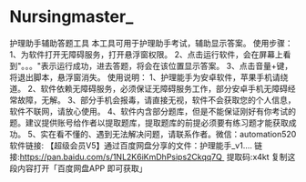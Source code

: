 # Nursingmaster_
护理助手辅助答题工具
本工具可用于护理助手考试，辅助显示答案。
使用步骤：
1、为软件打开无障碍服务，打开悬浮窗权限。
2、点击运行软件，会在屏幕上看到"。。。"表示运行成功，进去答题，将会在该位置显示答案。
3、点击音量+键，将退出脚本，悬浮窗消失。
使用说明：
1、护理能手为安卓软件，苹果手机请绕道。
2、软件依赖无障碍服务，必须保证无障碍服务工作，部分安卓手机无障碍经常故障，无解。
3、部分手机会报毒，请直接无视，软件不会获取您的个人信息，软件不联网，请放心使用。
4、软件内含部分题库，但是不能保证刚好有你考试的题。建议提供账号给作者以提取题库，提取题库的前提必须要有练习题才能获取成功。
5、实在看不懂的、遇到无法解决问题，请联系作者。微信：automation520
软件链接:
【超级会员V5】通过百度网盘分享的文件：护理能手_v1.…
链接:https://pan.baidu.com/s/1NL2K6iKmDhPsips2Ckqq7Q 
提取码:x4kt
复制这段内容打开「百度网盘APP 即可获取」
